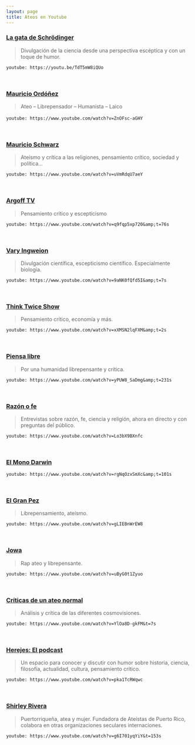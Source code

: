 ```yaml
---
layout: page
title: Ateos en Youtube
---
```


### [La gata de Schrödinger](https://www.youtube.com/channel/UCoXtmmnLCbXDiSo8GxsmOzA/featured)
> Divulgación de la ciencia desde una perspectiva escéptica y con un toque de humor.

<!-- video: [Dios ha muerto](https://www.youtube.com/watch?v=TdT5mW8iQUo&amp;t=5s)​ -->
<!-- `youtube: https://www.youtube.com/embed?v=TdT5mW8iQUo&amp;t=5s` -->
`youtube: https://youtu.be/TdT5mW8iQUo`

<p>&nbsp;</p>

### [Mauricio Ordóñez](https://www.youtube.com/user/mogrosso87) 
> Ateo – Librepensador – Humanista – Laico

<!-- [¿Dios nos ama?](https://www.youtube.com/watch?v=ZnOFsc-aGHY) -->
`youtube: https://www.youtube.com/watch?v=ZnOFsc-aGHY`
​​
<p>&nbsp;</p>

### [Mauricio Schwarz](https://www.youtube.com/user/tionoc/featured)
> Ateísmo y crítica a las religiones, pensamiento crítico,&nbsp;sociedad y política...

<!-- ¿Existió Jesús? -->
`youtube: https://www.youtube.com/watch?v=uVmRdqU7aeY` 

<p>&nbsp;</p>

### [Argoff TV](https://www.youtube.com/user/argofftv)
>Pensamiento crítico y escepticismo

<!-- Cuando un ateo dice adiós a un ser querido -->
`youtube: https://www.youtube.com/watch?v=q9fqp5xp720&amp;t=76s`

<p>&nbsp;</p>

### [Vary Ingweion](https://www.youtube.com/user/ingweion/featured)
> Divulgación científica, escepticismo científico. Especialmente biología.

<!-- Si descendemos del mono, ¿Por qué sigue habiendo monos? -->
`youtube: https://www.youtube.com/watch?v=9aNK0fQfd5I&amp;t=7s`

<p>&nbsp;</p>

### [Think Twice Show](https://www.youtube.com/user/ThinkTwiceShow/featured)
> Pensamiento crítico,&nbsp;economía y más.

<!-- ¿No pierdes nada por creer en Dios? Apuesta de Pascal -->
`youtube: https://www.youtube.com/watch?v=xXMSN2lqFXM&amp;t=2s`

<p>&nbsp;</p>

### [Piensa libre](https://www.youtube.com/channel/UCZpZRjQJgozUKQ5KZwA0MBQ)
> Por una humanidad librepensante y crítica.
<!-- Dios no es necesario -->
`youtube: https://www.youtube.com/watch?v=yPUW8_SaDmg&amp;t=231s`

<p>&nbsp;</p>

### [Razón o fe](https://www.youtube.com/channel/UCNwhHxz-xUv07Xq8O9IqxVg)
> Entrevistas sobre razón, fe, ciencia y religión, ahora en directo y con preguntas del público.

<!-- ATEO vs SACERDOTE: ¿Por qué creer en tu dios? -->
`youtube: https://www.youtube.com/watch?v=Lo3bX9BXnfc`

<p>&nbsp;</p>

### [El Mono Darwin](https://www.youtube.com/watch?v=rgNqOzxSmXc)

<!-- ¿Qué es el ateísmo? -->
`youtube: https://www.youtube.com/watch?v=rgNqOzxSmXc&amp;t=101s`

<p>&nbsp;</p>

### [El Gran Pez](https://www.youtube.com/channel/UCyohhXiiKsYmVVTqriAcfDQ)
> Librepensamiento, ateísmo.

<!-- Ateísmo Militante -->
`youtube: https://www.youtube.com/watch?v=gLIEBnWrEW8`

<p>&nbsp;</p>

### [Jowa](https://www.youtube.com/channel/UC5ZxQce9basQvcZeJ_ZXA_A)
> Rap ateo y librepensante.

<!-- Figuras De Cera -->
`youtube: https://www.youtube.com/watch?v=uByG0t1Zyuo`

<p>&nbsp;</p>

### [Críticas de un ateo normal](https://www.youtube.com/channel/UCQ_7H55KXLM5BCFx5vSuuDA)
> Análisis y crítica de las diferentes cosmovisiones.

<!-- Refutación a un dios perfecto. Dios simplemente no existe -->
`youtube: https://www.youtube.com/watch?v=YlOa8D-gkFM&t=7s`

<p>&nbsp;</p>

### [Herejes: El podcast](https://www.youtube.com/channel/UCufpgYibos8dDFDms5SHxJg)
> Un espacio para conocer y discutir con humor sobre historia, ciencia, filosofía, actualidad, cultura, pensamiento crítico.

<!-- Con Carlos Ballarta: discriminación y teología en calzones -->
`youtube: https://www.youtube.com/watch?v=pka1TcRWqwc`

<p>&nbsp;</p>

### [Shirley Rivera](https://www.youtube.com/c/ShirleyGates/featured)
> Puertorriqueña, atea y mujer. Fundadora de Ateístas de Puerto Rico, colabora en otras organizaciones seculares internaciones.

<!-- El ateísmo es perseguido, la religión es un peligro -->
`youtube: https://www.youtube.com/watch?v=g6I701yqYiY&t=153s`
